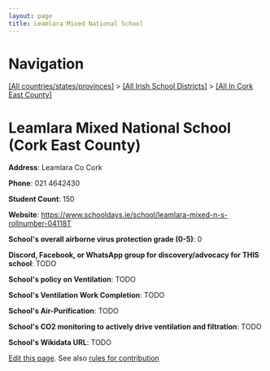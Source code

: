 ```yaml
---
layout: page
title: Leamlara Mixed National School
---
```

# Navigation

[[All countries/states/provinces]](../../..) > [[All Irish School Districts]](../..) > [[All In Cork East County]](..)

# Leamlara Mixed National School (Cork East County)

**Address**: Leamlara Co Cork

**Phone**: 021 4642430

**Student Count**: 150

**Website**: <https://www.schooldays.ie/school/leamlara-mixed-n-s-rollnumber-04118T>

**School's overall airborne virus protection grade (0-5)**: 0

**Discord, Facebook, or WhatsApp group for discovery/advocacy for THIS school**: TODO

**School's policy on Ventilation**: TODO

**School's Ventilation Work Completion**: TODO

**School's Air-Purification**: TODO

**School's CO2 monitoring to actively drive ventilation and filtration**: TODO

**School's Wikidata URL**: TODO


[Edit this page](https://github.com/ventilate-schools/Ireland/edit/main/./Cork_East_County/Leamlara_Mixed_National_School.md). See also [rules for contribution](../../../contribution-rules/)